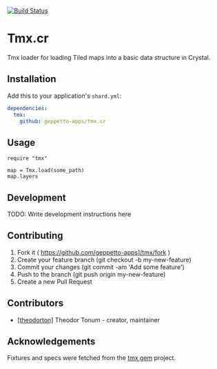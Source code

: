 [![Build Status](http://drone-9925e255.ci.e0c68077.svc.dockerapp.io:8000/api/badges/geppetto-apps/tmx.cr/status.svg)](http://drone-9925e255.ci.e0c68077.svc.dockerapp.io:8000/geppetto-apps/tmx.cr)

# Tmx.cr

Tmx loader for loading Tiled maps into a basic data structure in Crystal.

## Installation


Add this to your application's `shard.yml`:

```yaml
dependencies:
  tmx:
    github: geppetto-apps/tmx.cr
```


## Usage


```crystal
require "tmx"

map = Tmx.load(some_path)
map.layers
```

## Development

TODO: Write development instructions here

## Contributing

1. Fork it ( https://github.com/geppetto-apps]/tmx/fork )
2. Create your feature branch (git checkout -b my-new-feature)
3. Commit your changes (git commit -am 'Add some feature')
4. Push to the branch (git push origin my-new-feature)
5. Create a new Pull Request

## Contributors

- [[theodorton]](https://github.com/theodorton) Theodor Tonum - creator, maintainer

## Acknowledgements

Fixtures and specs were fetched from the [tmx gem](https://github.com/shawn42/tmx) project.
